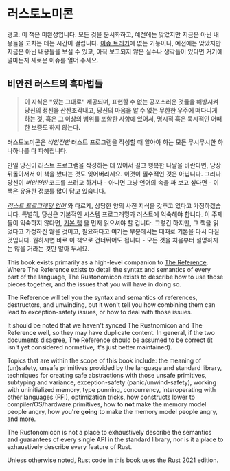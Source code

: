 # 러스토노미콘

<div class="warning">

경고:
이 책은 미완성입니다.
모든 것을 문서화하고, 예전에는 맞았지만 지금은 아닌 내용들을 고치는 데는 시간이 걸립니다.
[이슈 트래커]에 없는 기능이나, 예전에는 맞았지만 지금은 아닌 내용들을 보실 수 있고, 아직 보고되지 않은 실수나 생각들이 있다면 거기에 얼마든지 새로운 이슈를 열어 주세요.

</div>

[이슈 트래커]: https://github.com/nomicon-kr/nomicon-kr.github.io/issues

## 비안전 러스트의 흑마법들

> **이 지식은 "있는 그대로" 제공되며, 표현할 수 없는 공포스러운 것들을 해방시켜 당신의 정신을 산산조각내고, 당신의 마음을 알 수 없는 무한한 우주에 떠다니게 하는 것, 혹은 그 이상의 범위를 포함한 사항에 있어서, 명시적 혹은 묵시적인 어떠한 보증도 하지 않는다.**

러스토노미콘은 *비안전한* 러스트 프로그램을 작성할 때 알아야 하는 모든 무시무시한 하나하나를 다 파헤칩니다.

만일 당신이 러스트 프로그램을 작성하는 데 있어서 길고 행복한 나날을 바란다면, 당장 뒤돌아서서 이 책을 봤다는 것도 잊어버리세요. 이것이 필수적인 것은 아닙니다. 
그러나 당신이 *비안전한* 코드를 쓰려고 하거나 - 아니면 그냥 언어의 속을 파 보고 싶다면 - 이 책은 유용한 정보를 많이 담고 있습니다.

*[러스트 프로그래밍 언어][trpl]* 와 다르게, 상당한 양의 사전 지식을 갖추고 있다고 가정하겠습니다. 특별히, 당신은 기본적인 시스템 프로그래밍과 러스트에 익숙해야 합니다. 이 주제들이 익숙하지 않다면, [기본 책][trpl] 을 먼저 읽으셔야 할 겁니다. 그렇긴 하지만, 그 책을 읽었다고 가정하진 않을 것이고, 필요하다고 여기는 부분에서는 때때로 기본을 다시 다질 것입니다. 원하시면 바로 이 책으로 건너뛰어도 됩니다 - 모든 것을 처음부터 설명하지는 않을 거라는 것만 알아 두세요.

This book exists primarily as a high-level companion to [The Reference][ref].
Where The Reference exists to detail the syntax and semantics of every part of the language, The Rustonomicon exists to describe how to use those pieces together, and the issues that you will have in doing so.

The Reference will tell you the syntax and semantics of references, destructors, and unwinding, but it won't tell you how combining them can lead to exception-safety issues, or how to deal with those issues.

It should be noted that we haven't synced The Rustnomicon and The Reference well, so they may have duplicate content.
In general, if the two documents disagree, The Reference should be assumed to be correct (it isn't yet considered normative, it's just better maintained).

Topics that are within the scope of this book include: the meaning of (un)safety, unsafe primitives provided by the language and standard library, techniques for creating safe abstractions with those unsafe primitives, subtyping and variance, exception-safety (panic/unwind-safety), working with uninitialized memory, type punning, concurrency, interoperating with other languages (FFI), optimization tricks, how constructs lower to compiler/OS/hardware primitives, how to **not** make the memory model people angry, how you're **going** to make the memory model people angry, and more.

The Rustonomicon is not a place to exhaustively describe the semantics and guarantees of every single API in the standard library, nor is it a place to exhaustively describe every feature of Rust.

Unless otherwise noted, Rust code in this book uses the Rust 2021 edition.

[trpl]: https://doc.rust-kr.org
[ref]: ../reference/index.html
